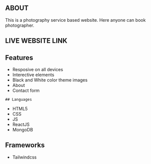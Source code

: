  ## ABOUT
 This is a photography service based website. Here anyone can book photographer.

 ## LIVE WEBSITE LINK
 
 
 ## Features
   * Resposive on all devices
   * Interective elements
   * Black and White color theme images
   * About
   * Contact form
   

    ## Languages

  * HTML5
  * CSS
  * JS
  * ReactJS
  * MongoDB
 

 ## Frameworks
   * Tailwindcss